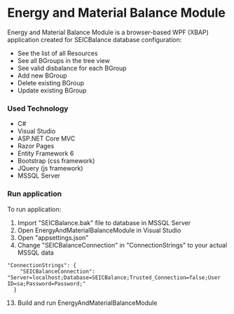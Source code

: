#  Energy and Material Balance Module


Energy and Material Balance Module is a browser-based WPF (XBAP) application created for SEICBalance database configuration:

  - See the list of all Resources
  - See all BGroups in the tree view
  - See valid disbalance for each BGroup
  - Add new BGroup
  - Delete existing BGroup
  - Update existing BGroup

### Used Technology 

* C#
* Visual Studio
* ASP.NET Core MVC
* Razor Pages
* Entity Framework 6
* Bootstrap (css framework)
* JQuery (js framework)
* MSSQL Server


### Run application

To run application:
1. Import "SEICBalance.bak" file to database in MSSQL Server
2. Open EnergyAndMaterialBalanceModule in Visual Studio
3. Open "appsettings.json"
5. Change "SEICBalanceConnection" in "ConnectionStrings" to your actual MSSQL data
```
"ConnectionStrings": {
    "SEICBalanceConnection": "Server=localhost;Database=SEICBalance;Trusted_Connection=false;User ID=sa;Password=Password;"
  }
```
13. Build and run EnergyAndMaterialBalanceModule

